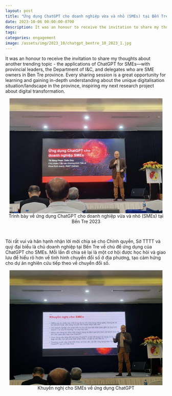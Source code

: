 ```yaml
---
layout: post
title: "Ứng dụng ChatGPT cho doanh nghiệp vừa và nhỏ (SMEs) tại Bến Tre 2023"
date: 2023-10-06 00:00:00-0700
description: It was an honour to receive the invitation to share my thoughts about another trending topic - the applications of ChatGPT for SMEs—with provincial leaders, the Department of I&C, and delegates who are SME owners in Ben Tre province.
tags: 
categories: engagement
image: /assets/img/2023_10/chatgpt_bentre_10_2023_1.jpg
---
```

It was an honour to receive the invitation to share my thoughts about another trending topic - the applications of ChatGPT for SMEs—with provincial leaders, the Department of I&C, and delegates who are SME owners in Ben Tre province. Every sharing session is a great opportunity for learning and gaining in-depth understanding about the unique digitalisation situation/landscape in the province, inspiring my next research project about digital transformation.

<img src="/assets/img/2023_10/chatgpt_bentre_10_2023_1.jpg" alt="Trình bày về ứng dụng ChatGPT cho doanh nghiệp vừa và nhỏ (SMEs) tại Bến Tre 2023" width="95%" style="display:block; margin-left:auto; margin-right:auto;">
<figcaption style="text-align: center;">Trình bày về ứng dụng ChatGPT cho doanh nghiệp vừa và nhỏ (SMEs) tại Bến Tre 2023</figcaption>

&nbsp;

Tôi rất vui và hân hạnh nhận lời mời chia sẻ cho Chính quyền, Sở TTTT và quý đại biểu là chủ doanh nghiệp tại Bến Tre về chủ đề ứng dụng của ChatGPT cho SMEs. Mỗi lần đi chia sẻ lại là một cơ hội được học hỏi và giao lưu để hiểu rõ hơn về tình hình chuyển đổi số ở địa phương, tạo cảm hứng cho dự án nghiên cứu tiếp theo về chuyển đổi số.

<img src="/assets/img/2023_10/chatgpt_bentre_10_2023_2.jpg" alt="Khuyến nghị cho SMEs về ứng dụng ChatGPT" width="95%" style="display:block; margin-left:auto; margin-right:auto;">
<figcaption style="text-align: center;">Khuyến nghị cho SMEs về ứng dụng ChatGPT</figcaption>